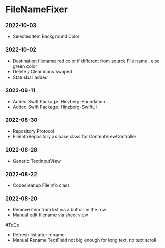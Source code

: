 #  FileNameFixer

### 2022-10-03
- SelectedItem Background Color

### 2022-10-02
- Destination filename red color if different from source File name , else green color
- Delete / Clear icons swaped 
- Statusbar added

### 2022-09-11
- Added Swift Package: Hinzberg-Foundation
- Added Swift Package: Hinzberg-SwiftUI

### 2022-08-30
- Repository Protocol
- FileInfoRepository as base class for ContentViewController

### 2022-08-28
- Generic TextInputView

### 2022-08-22
- Codecleanup FileInfo class

### 2022-08-20
- Remove item from list via a button in the row
- Manual edit filename via sheet view

#ToDo
- Refresh list after rename
- Manual Rename TextField not big enough for long text, no text scroll
